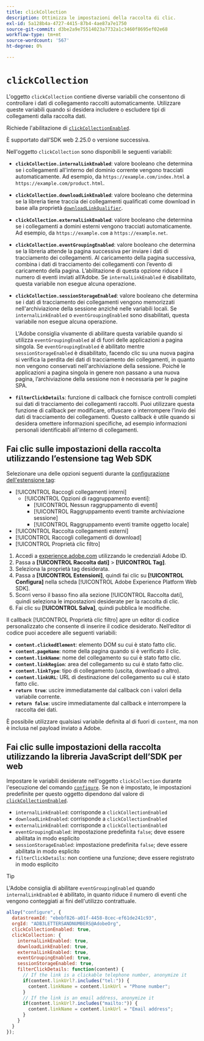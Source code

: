 ```yaml
---
title: clickCollection
description: Ottimizza le impostazioni della raccolta di clic.
exl-id: 5a128b4a-4727-4415-87b4-4ae87a7e1750
source-git-commit: d3be2a9e75514023a7732a1c3460f8695ef02e68
workflow-type: tm+mt
source-wordcount: '567'
ht-degree: 0%

---
```


# `clickCollection`

L&#39;oggetto `clickCollection` contiene diverse variabili che consentono di controllare i dati di collegamento raccolti automaticamente. Utilizzare queste variabili quando si desidera includere o escludere tipi di collegamenti dalla raccolta dati.

Richiede l&#39;abilitazione di [`clickCollectionEnabled`](clickcollectionenabled.md).

È supportato dall’SDK web 2.25.0 o versione successiva.

Nell&#39;oggetto `clickCollection` sono disponibili le seguenti variabili:

* **`clickCollection.internalLinkEnabled`**: valore booleano che determina se i collegamenti all&#39;interno del dominio corrente vengono tracciati automaticamente. Ad esempio, da `https://example.com/index.html` a `https://example.com/product.html`.
* **`clickCollection.downloadLinkEnabled`**: valore booleano che determina se la libreria tiene traccia dei collegamenti qualificati come download in base alla proprietà [`downloadLinkQualifier`](downloadlinkqualifier.md).
* **`clickCollection.externalLinkEnabled`**: valore booleano che determina se i collegamenti a domini esterni vengono tracciati automaticamente. Ad esempio, da `https://example.com` a `https://example.net`.
* **`clickCollection.eventGroupingEnabled`**: valore booleano che determina se la libreria attende la pagina successiva per inviare i dati di tracciamento dei collegamenti. Al caricamento della pagina successiva, combina i dati di tracciamento dei collegamenti con l’evento di caricamento della pagina. L’abilitazione di questa opzione riduce il numero di eventi inviati all’Adobe. Se `internalLinkEnabled` è disabilitato, questa variabile non esegue alcuna operazione.
* **`clickCollection.sessionStorageEnabled`**: valore booleano che determina se i dati di tracciamento dei collegamenti vengono memorizzati nell&#39;archiviazione della sessione anziché nelle variabili locali. Se `internalLinkEnabled` o `eventGroupingEnabled` sono disabilitati, questa variabile non esegue alcuna operazione.

  L&#39;Adobe consiglia vivamente di abilitare questa variabile quando si utilizza `eventGroupingEnabled` al di fuori delle applicazioni a pagina singola. Se `eventGroupingEnabled` è abilitato mentre `sessionStorageEnabled` è disabilitato, facendo clic su una nuova pagina si verifica la perdita dei dati di tracciamento dei collegamenti, in quanto non vengono conservati nell&#39;archiviazione della sessione. Poiché le applicazioni a pagina singola in genere non passano a una nuova pagina, l’archiviazione della sessione non è necessaria per le pagine SPA.
* **`filterClickDetails`**: funzione di callback che fornisce controlli completi sui dati di tracciamento dei collegamenti raccolti. Puoi utilizzare questa funzione di callback per modificare, offuscare o interrompere l’invio dei dati di tracciamento dei collegamenti. Questo callback è utile quando si desidera omettere informazioni specifiche, ad esempio informazioni personali identificabili all&#39;interno di collegamenti.

## Fai clic sulle impostazioni della raccolta utilizzando l’estensione tag Web SDK

Selezionare una delle opzioni seguenti durante la [configurazione dell&#39;estensione tag](/help/tags/extensions/client/web-sdk/web-sdk-extension-configuration.md):

* [!UICONTROL Raccogli collegamenti interni]
   * [!UICONTROL Opzioni di raggruppamento eventi]:
      * [!UICONTROL Nessun raggruppamento di eventi]
      * [!UICONTROL Raggruppamento eventi tramite archiviazione sessione]
      * [!UICONTROL Raggruppamento eventi tramite oggetto locale]
* [!UICONTROL Raccolta collegamenti esterni]
* [!UICONTROL Raccogli collegamenti di download]
* [!UICONTROL Proprietà clic filtro]

1. Accedi a [experience.adobe.com](https://experience.adobe.com) utilizzando le credenziali Adobe ID.
1. Passa a **[!UICONTROL Raccolta dati]** > **[!UICONTROL Tag]**.
1. Seleziona la proprietà tag desiderata.
1. Passa a **[!UICONTROL Estensioni]**, quindi fai clic su **[!UICONTROL Configura]** nella scheda [!UICONTROL Adobe Experience Platform Web SDK].
1. Scorri verso il basso fino alla sezione [!UICONTROL Raccolta dati], quindi seleziona le impostazioni desiderate per la raccolta di clic.
1. Fai clic su **[!UICONTROL Salva]**, quindi pubblica le modifiche.

Il callback [!UICONTROL Proprietà clic filtro] apre un editor di codice personalizzato che consente di inserire il codice desiderato. Nell’editor di codice puoi accedere alle seguenti variabili:

* **`content.clickedElement`**: elemento DOM su cui è stato fatto clic.
* **`content.pageName`**: nome della pagina quando si è verificato il clic.
* **`content.linkName`**: nome del collegamento su cui è stato fatto clic.
* **`content.linkRegion`**: area del collegamento su cui è stato fatto clic.
* **`content.linkType`**: tipo di collegamento (uscita, download o altro).
* **`content.linkURL`**: URL di destinazione del collegamento su cui è stato fatto clic.
* **`return true`**: uscire immediatamente dal callback con i valori della variabile corrente.
* **`return false`**: uscire immediatamente dal callback e interrompere la raccolta dei dati.

È possibile utilizzare qualsiasi variabile definita al di fuori di `content`, ma non è inclusa nel payload inviato a Adobe.

## Fai clic sulle impostazioni della raccolta utilizzando la libreria JavaScript dell’SDK per web

Impostare le variabili desiderate nell&#39;oggetto `clickCollection` durante l&#39;esecuzione del comando [`configure`](overview.md). Se non è impostato, le impostazioni predefinite per questo oggetto dipendono dal valore di [`clickCollectionEnabled`](clickcollectionenabled.md).

* `internalLinkEnabled`: corrisponde a `clickCollectionEnabled`
* `downloadLinkEnabled`: corrisponde a `clickCollectionEnabled`
* `externalLinkEnabled`: corrisponde a `clickCollectionEnabled`
* `eventGroupingEnabled`: impostazione predefinita `false`; deve essere abilitata in modo esplicito
* `sessionStorageEnabled`: impostazione predefinita `false`; deve essere abilitata in modo esplicito
* `filterClickDetails`: non contiene una funzione; deve essere registrato in modo esplicito

>[!TIP]
>L&#39;Adobe consiglia di abilitare `eventGroupingEnabled` quando `internalLinkEnabled` è abilitato, in quanto riduce il numero di eventi che vengono conteggiati ai fini dell&#39;utilizzo contrattuale.

```js
alloy("configure", {
  datastreamId: "ebebf826-a01f-4458-8cec-ef61de241c93",
  orgId: "ADB3LETTERSANDNUMBERS@AdobeOrg",
  clickCollectionEnabled: true,
  clickCollection: {
    internalLinkEnabled: true,
    downloadLinkEnabled: true,
    externalLinkEnabled: true,
    eventGroupingEnabled: true,
    sessionStorageEnabled: true,
    filterClickDetails: function(content) {
      // If the link is a clickable telephone number, anonymize it
      if(content.linkUrl?.includes("tel:")) {
        content.linkName = content.linkUrl = "Phone number";
      }
      // If the link is an email address, anonymize it
      if(content.linkUrl?.includes("mailto:")) {
        content.linkName = content.linkUrl = "Email address";
      }
    }
  }
});
```
